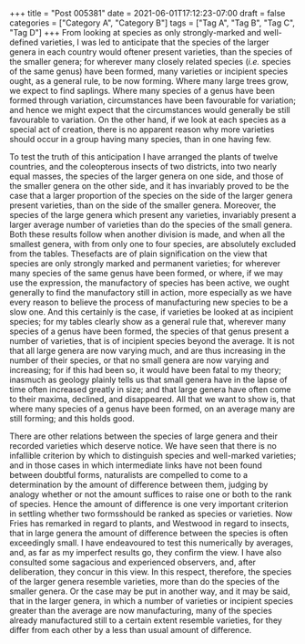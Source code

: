 +++
title = "Post 005381"
date = 2021-06-01T17:12:23-07:00
draft = false
categories = ["Category A", "Category B"]
tags = ["Tag A", "Tag B", "Tag C", "Tag D"]
+++
From looking at species as only strongly-marked and well-defined varieties, I was led to anticipate that the species of the larger genera in each country would oftener present varieties, than the species of the smaller genera; for wherever many closely related species (_i.e._ species of the same genus) have been formed, many varieties or incipient species ought, as a general rule, to be now forming. Where many large trees grow, we expect to find saplings. Where many species of a genus have been formed through variation, circumstances have been favourable for variation; and hence we might expect that the circumstances would generally be still favourable to variation. On the other hand, if we look at each species as a special act of creation, there is no apparent reason why more varieties should occur in a group having many species, than in one having few.

To test the truth of this anticipation I have arranged the plants of twelve countries, and the coleopterous insects of two districts, into two nearly equal masses, the species of the larger genera on one side, and those of the smaller genera on the other side, and it has invariably proved to be the case that a larger proportion of the species on the side of the larger genera present varieties, than on the side of the smaller genera. Moreover, the species of the large genera which present any varieties, invariably present a larger average number of varieties than do the species of the small genera. Both these results follow when another division is made, and when all the smallest genera, with from only one to four species, are absolutely excluded from the tables. Thesefacts are of plain signification on the view that species are only strongly marked and permanent varieties; for wherever many species of the same genus have been formed, or where, if we may use the expression, the manufactory of species has been active, we ought generally to find the manufactory still in action, more especially as we have every reason to believe the process of manufacturing new species to be a slow one. And this certainly is the case, if varieties be looked at as incipient species; for my tables clearly show as a general rule that, wherever many species of a genus have been formed, the species of that genus present a number of varieties, that is of incipient species beyond the average. It is not that all large genera are now varying much, and are thus increasing in the number of their species, or that no small genera are now varying and increasing; for if this had been so, it would have been fatal to my theory; inasmuch as geology plainly tells us that small genera have in the lapse of time often increased greatly in size; and that large genera have often come to their maxima, declined, and disappeared. All that we want to show is, that where many species of a genus have been formed, on an average many are still forming; and this holds good.

There are other relations between the species of large genera and their recorded varieties which deserve notice. We have seen that there is no infallible criterion by which to distinguish species and well-marked varieties; and in those cases in which intermediate links have not been found between doubtful forms, naturalists are compelled to come to a determination by the amount of difference between them, judging by analogy whether or not the amount suffices to raise one or both to the rank of species. Hence the amount of difference is one very important criterion in settling whether two formsshould be ranked as species or varieties. Now Fries has remarked in regard to plants, and Westwood in regard to insects, that in large genera the amount of difference between the species is often exceedingly small. I have endeavoured to test this numerically by averages, and, as far as my imperfect results go, they confirm the view. I have also consulted some sagacious and experienced observers, and, after deliberation, they concur in this view. In this respect, therefore, the species of the larger genera resemble varieties, more than do the species of the smaller genera. Or the case may be put in another way, and it may be said, that in the larger genera, in which a number of varieties or incipient species greater than the average are now manufacturing, many of the species already manufactured still to a certain extent resemble varieties, for they differ from each other by a less than usual amount of difference.
